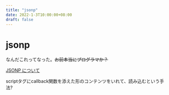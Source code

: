 ```yaml
---
title: "jsonp"
date: 2022-1-3T10:00:00+08:00
draft: false
---
```

# jsonp



なんだこれってなった。~~お前本当にプログラマか？~~



[JSONP について](https://sowel.co.jp/PDF_file/JavaScript/JS_JSONP.pdf)



scriptタグにcallback関数を添えた形のコンテンツをいれて、読み込むという手法?
